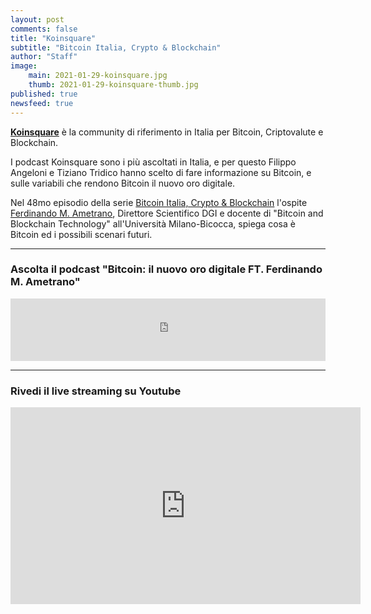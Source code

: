 ```yaml
---
layout: post
comments: false
title: "Koinsquare"
subtitle: "Bitcoin Italia, Crypto & Blockchain" 
author: "Staff"
image:
    main: 2021-01-29-koinsquare.jpg
    thumb: 2021-01-29-koinsquare-thumb.jpg
published: true
newsfeed: true
---
```


[**Koinsquare**](https://koinsquare.com/) è la community di riferimento in Italia per Bitcoin, Criptovalute e Blockchain.

I podcast Koinsquare sono i più ascoltati in Italia, e per questo Filippo Angeloni e Tiziano Tridico hanno scelto di fare informazione su Bitcoin, e sulle variabili che rendono Bitcoin il nuovo oro digitale.

Nel 48mo episodio della serie [Bitcoin Italia, Crypto & Blockchain](https://www.listennotes.com/podcasts/bitcoin-italia-crypto-blockchain-koinsquare-UmoMEShy_Vp/) l'ospite [Ferdinando M. Ametrano](https://ametrano.net/), Direttore Scientifico DGI e docente di "Bitcoin and Blockchain Technology" all'Università Milano-Bicocca, spiega cosa è Bitcoin ed i possibili scenari futuri.

---

### Ascolta il podcast "Bitcoin: il nuovo oro digitale FT. Ferdinando M. Ametrano"

<iframe 
    src="https://www.listennotes.com/embedded/e/24917f2f65244739aa7950c53d21a0a6/" 
    height="100px" width="100%" style="width: 1px; min-width: 100%;" frameborder="0" scrolling="no" loading="lazy">
</iframe>

---

### Rivedi il live streaming su Youtube

<div class='embed-container'>
    <iframe width="560" height="315"
    src="https://www.youtube.com/embed/vQLJoBy5UcU"
    frameborder="0" allow="accelerometer; autoplay; clipboard-write; encrypted-media; gyroscope; picture-in-picture"
    allowfullscreen>
    </iframe>
</div>
